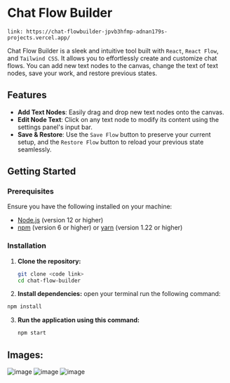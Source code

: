 # Chat Flow Builder

`link: https://chat-flowbuilder-jpvb3hfmp-adnan179s-projects.vercel.app/`

Chat Flow Builder is a sleek and intuitive tool built with `React`, `React Flow`, and `Tailwind CSS`. It allows you to effortlessly create and customize chat flows. You can add new text nodes to the canvas, change the text of text nodes, save your work, and restore previous states.

## Features

- **Add Text Nodes**: Easily drag and drop new text nodes onto the canvas.
- **Edit Node Text**: Click on any text node to modify its content using the settings panel's input bar.
- **Save & Restore**: Use the `Save Flow` button to preserve your current setup, and the `Restore Flow` button to reload your previous state seamlessly.


## Getting Started

### Prerequisites

Ensure you have the following installed on your machine:

- [Node.js](https://nodejs.org/) (version 12 or higher)
- [npm](https://www.npmjs.com/) (version 6 or higher) or [yarn](https://yarnpkg.com/) (version 1.22 or higher)

### Installation

1. **Clone the repository:**

   ```bash
   git clone <code link>
   cd chat-flow-builder
    ```

2. **Install dependencies:**
open your terminal
run the following command:
```bash
npm install
 ```
3. **Run the application using this command:**
   ```bash
   npm start
   ```

## Images:
![image](https://github.com/adnan179/Bitespeed_assignment/assets/100411918/708cd2be-6c7d-47f3-864e-cebff3293bfd)
![image](https://github.com/adnan179/Bitespeed_assignment/assets/100411918/2b96a4c3-9bf3-4854-9444-786fb465e236)
![image](https://github.com/adnan179/Bitespeed_assignment/assets/100411918/4888c551-83d9-4713-bb68-c3aa1f52c695)



